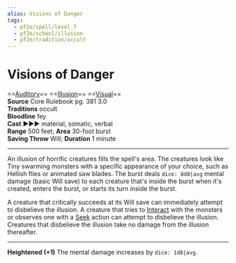 ```yaml
---
alias: Visions of Danger
tags:
  - pf2e/spell/level_7
  - pf2e/school/illusion
  - pf2e/tradition/occult
---
```


# Visions of Danger

==[Auditory](../../../Traits/Auditory.md)== ==[Illusion](../../../Traits/Illusion.md)== ==[Visual](../../../Traits/Visual.md)==  
__Source__ Core Rulebook pg. 381 3.0  
**Traditions** occult  
**Bloodline** fey  
**Cast** ►►► material, somatic, verbal  
**Range** 500 feet; **Area** 30-foot burst  
**Saving Throw** Will; **Duration** 1 minute

---

An illusion of horrific creatures fills the spell's area. The creatures look like Tiny swarming monsters with a specific appearance of your choice, such as Hellish flies or animated saw blades. The burst deals `dice: 8d8|avg` mental damage (basic Will save) to each creature that's inside the burst when it's created, enters the burst, or starts its turn inside the burst.

A creature that critically succeeds at its Will save can immediately attempt to disbelieve the illusion. A creature that tries to [Interact](../../../Rules/Actions/Interact.md) with the monsters or observes one with a [Seek](../../../Rules/Actions/Seek.md) action can attempt to disbelieve the illusion. Creatures that disbelieve the illusion take no damage from the illusion thereafter.

<hr>

**Heightened (+1)** The mental damage increases by `dice: 1d8|avg`.
